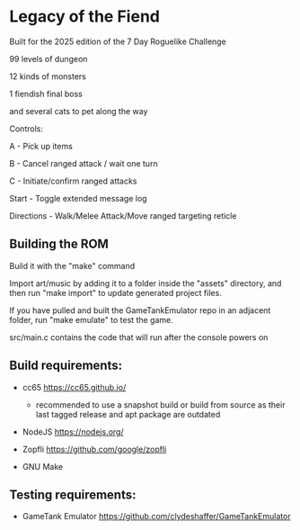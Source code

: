 # Legacy of the Fiend

Built for the 2025 edition of the 7 Day Roguelike Challenge

99 levels of dungeon

12 kinds of monsters

1 fiendish final boss

and several cats to pet along the way

Controls:

A - Pick up items

B - Cancel ranged attack / wait one turn

C - Initiate/confirm ranged attacks

Start - Toggle extended message log

Directions - Walk/Melee Attack/Move ranged targeting reticle


## Building the ROM

Build it with the "make" command

Import art/music by adding it to a folder inside the "assets" directory, and then run "make import" to update generated project files.

If you have pulled and built the GameTankEmulator repo in an adjacent folder, run "make emulate" to test the game.

src/main.c contains the code that will run after the console powers on

## Build requirements:

* cc65 https://cc65.github.io/

  * recommended to use a snapshot build or build from source as their last tagged release and apt package are outdated

* NodeJS https://nodejs.org/

* Zopfli https://github.com/google/zopfli

* GNU Make

## Testing requirements:

* GameTank Emulator https://github.com/clydeshaffer/GameTankEmulator

